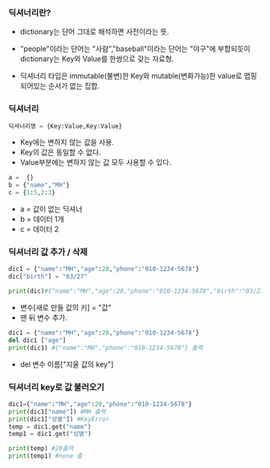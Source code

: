 ### 딕셔너리란?
- dictionary는 단어 그대로 해석하면 사전이라는 뜻.

- "people"이라는 단어는 "사람","baseball"이라는 단어는 "야구"에 부합되듯이 dictionary는 Key와 Value를 한쌍으로 갖는 자료형.

- 딕셔너리 타입은 immutable(불변)한 Key와 mutable(변화가능)한 value로 맵핑되어있는 순서가 없는 집합.
### 딕셔너리
```python
딕셔너리명 = {Key:Value,Key:Value}
```
- Key에는 변하지 않는 값을 사용.
- Key의 값은 동일할 수 없다.
- Value부분에는 변하지 않는 값 모두 사용할 수 있다.



```python
a =  {}
b = {"name","MH"}
c = {1:5,2:3}
```
- a = 값이 없는 딕셔너
- b = 데이터 1개 
- c = 데이터 2
### 딕셔너리 값 추가 / 삭제
```python
dic1 = {"name":"MH","age":20,"phone":"010-1234-5678"}
dic["birth"] = "03/27"

print(dic)#{"name":"MH","age":20,"phone":"010-1234-5678","birth":"03/27"} 출력
```
- 변수\[새로 만들 값의 키] = "값"
- 맨 뒤 변수 추가.

```python
dic1 = {"name":"MH","age":20,"phone":"010-1234-5678"}
del dic1 ["age"]
print(dic1) #{"name":"MH","phone":"010-1234-5678"} 출력
```
- del 변수 이름\["지울 값의 key"]


### 딕셔너리 key로 값 불러오기
```python
dic1={"name":"MH","age":20,"phone":"010-1234-5678"}
print(dic1["name"]) #MH 출력
print(dic1["성별"]) #KeyError
temp = dic1.get("name")
temp1 = dic1.get("성별")

print(temp) #20출력
print(temp1) #none 출


```
